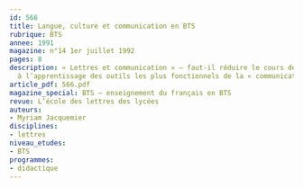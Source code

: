 ```yaml
---
id: 566
title: Langue, culture et communication en BTS
rubrique: BTS
annee: 1991
magazine: n°14 1er juillet 1992
pages: 8
description: « Lettres et communication » – faut-il réduire le cours de français
  à l’apprentissage des outils les plus fonctionnels de la « communication en entreprise » ?
article_pdf: 566.pdf
magazine_special: BTS – enseignement du français en BTS
revue: L’école des lettres des lycées
auteurs:
- Myriam Jacquemier
disciplines:
- lettres
niveau_etudes:
- BTS
programmes:
- didactique
---
```

